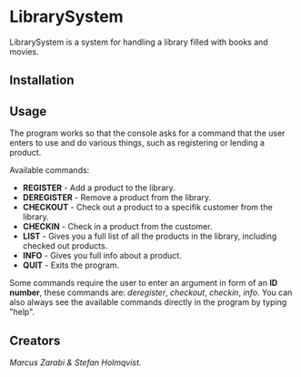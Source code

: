 # LibrarySystem

LibrarySystem is a system for handling a library filled with books and movies.

## Installation



## Usage

The program works so that the console asks for a command that the user enters to use and do various things, such as registering or lending a product. 

Available commands:

* **REGISTER** - Add a product to the library.
* **DEREGISTER** - Remove a product from the library.
* **CHECKOUT** - Check out a product to a specifik customer from the library.
* **CHECKIN** - Check in a product from the customer.
* **LIST** - Gives you a full list of all the products in the library, including checked out products.
* **INFO** - Gives you full info about a product.
* **QUIT** - Exits the program.

Some commands require the user to enter an argument in form of an **ID number**, these commands are: *deregister*, *checkout*, *checkin*, *info*.
You can also always see the available commands directly in the program by typing "help".

## Creators

*Marcus Zarabi & Stefan Holmqvist.*


